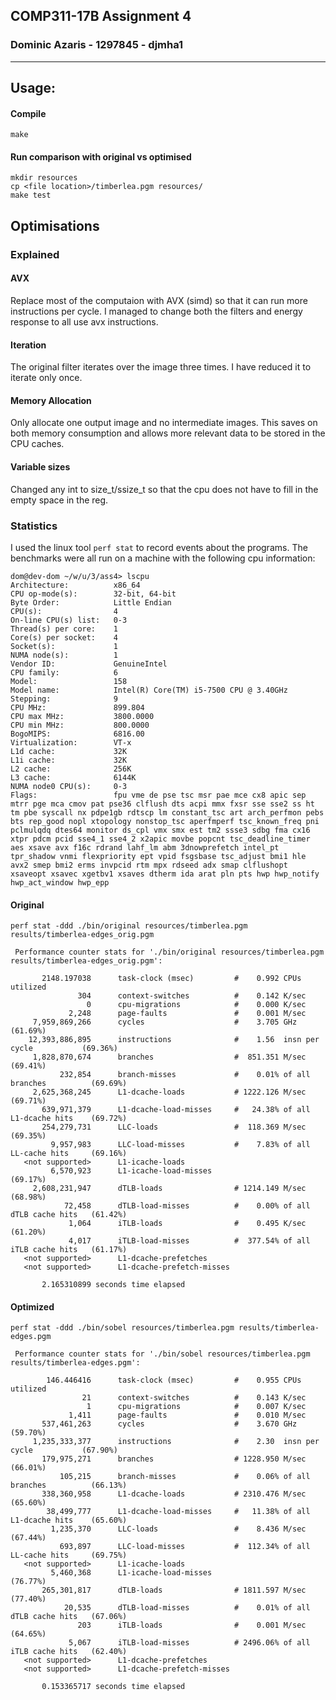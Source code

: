 ## COMP311-17B Assignment 4
### Dominic Azaris - 1297845 - djmha1

---

## Usage:
#### Compile
```
make
```

#### Run comparison with original vs optimised
```
mkdir resources
cp <file location>/timberlea.pgm resources/
make test
```

## Optimisations

### Explained

#### AVX
Replace most of the computaion with AVX (simd) so that it can run more instructions per cycle. I managed to change 
both the filters and energy response to all use avx instructions.

#### Iteration
The original filter iterates over the image three times. I have reduced it to iterate only once.

#### Memory Allocation
Only allocate one output image and no intermediate images. This saves on both memory consumption and allows
more relevant data to be stored in the CPU caches.

#### Variable sizes
Changed any int to size_t/ssize_t so that the cpu does not have to fill in the empty space in the reg.


### Statistics
I used the linux tool `perf stat` to record events about the programs. The benchmarks were all run on a
machine with the following cpu information:

```
dom@dev-dom ~/w/u/3/ass4> lscpu
Architecture:          x86_64
CPU op-mode(s):        32-bit, 64-bit
Byte Order:            Little Endian
CPU(s):                4
On-line CPU(s) list:   0-3
Thread(s) per core:    1
Core(s) per socket:    4
Socket(s):             1
NUMA node(s):          1
Vendor ID:             GenuineIntel
CPU family:            6
Model:                 158
Model name:            Intel(R) Core(TM) i5-7500 CPU @ 3.40GHz
Stepping:              9
CPU MHz:               899.804
CPU max MHz:           3800.0000
CPU min MHz:           800.0000
BogoMIPS:              6816.00
Virtualization:        VT-x
L1d cache:             32K
L1i cache:             32K
L2 cache:              256K
L3 cache:              6144K
NUMA node0 CPU(s):     0-3
Flags:                 fpu vme de pse tsc msr pae mce cx8 apic sep mtrr pge mca cmov pat pse36 clflush dts acpi mmx fxsr sse sse2 ss ht tm pbe syscall nx pdpe1gb rdtscp lm constant_tsc art arch_perfmon pebs bts rep_good nopl xtopology nonstop_tsc aperfmperf tsc_known_freq pni pclmulqdq dtes64 monitor ds_cpl vmx smx est tm2 ssse3 sdbg fma cx16 xtpr pdcm pcid sse4_1 sse4_2 x2apic movbe popcnt tsc_deadline_timer aes xsave avx f16c rdrand lahf_lm abm 3dnowprefetch intel_pt tpr_shadow vnmi flexpriority ept vpid fsgsbase tsc_adjust bmi1 hle avx2 smep bmi2 erms invpcid rtm mpx rdseed adx smap clflushopt xsaveopt xsavec xgetbv1 xsaves dtherm ida arat pln pts hwp hwp_notify hwp_act_window hwp_epp

```

#### Original
```
perf stat -ddd ./bin/original resources/timberlea.pgm results/timberlea-edges_orig.pgm

 Performance counter stats for './bin/original resources/timberlea.pgm results/timberlea-edges_orig.pgm':

       2148.197038      task-clock (msec)         #    0.992 CPUs utilized          
               304      context-switches          #    0.142 K/sec                  
                 0      cpu-migrations            #    0.000 K/sec                  
             2,248      page-faults               #    0.001 M/sec                  
     7,959,869,266      cycles                    #    3.705 GHz                      (61.69%)
    12,393,886,895      instructions              #    1.56  insn per cycle           (69.36%)
     1,828,870,674      branches                  #  851.351 M/sec                    (69.41%)
           232,854      branch-misses             #    0.01% of all branches          (69.69%)
     2,625,368,245      L1-dcache-loads           # 1222.126 M/sec                    (69.71%)
       639,971,379      L1-dcache-load-misses     #   24.38% of all L1-dcache hits    (69.72%)
       254,279,731      LLC-loads                 #  118.369 M/sec                    (69.35%)
         9,957,983      LLC-load-misses           #    7.83% of all LL-cache hits     (69.16%)
   <not supported>      L1-icache-loads                                             
         6,570,923      L1-icache-load-misses                                         (69.17%)
     2,608,231,947      dTLB-loads                # 1214.149 M/sec                    (68.98%)
            72,458      dTLB-load-misses          #    0.00% of all dTLB cache hits   (61.42%)
             1,064      iTLB-loads                #    0.495 K/sec                    (61.20%)
             4,017      iTLB-load-misses          #  377.54% of all iTLB cache hits   (61.17%)
   <not supported>      L1-dcache-prefetches                                        
   <not supported>      L1-dcache-prefetch-misses                                   

       2.165310899 seconds time elapsed

```

#### Optimized
```
perf stat -ddd ./bin/sobel resources/timberlea.pgm results/timberlea-edges.pgm

 Performance counter stats for './bin/sobel resources/timberlea.pgm results/timberlea-edges.pgm':

        146.446416      task-clock (msec)         #    0.955 CPUs utilized          
                21      context-switches          #    0.143 K/sec                  
                 1      cpu-migrations            #    0.007 K/sec                  
             1,411      page-faults               #    0.010 M/sec                  
       537,461,263      cycles                    #    3.670 GHz                      (59.70%)
     1,235,333,377      instructions              #    2.30  insn per cycle           (67.90%)
       179,975,271      branches                  # 1228.950 M/sec                    (66.01%)
           105,215      branch-misses             #    0.06% of all branches          (66.13%)
       338,360,958      L1-dcache-loads           # 2310.476 M/sec                    (65.60%)
        38,499,777      L1-dcache-load-misses     #   11.38% of all L1-dcache hits    (65.60%)
         1,235,370      LLC-loads                 #    8.436 M/sec                    (67.44%)
           693,897      LLC-load-misses           #  112.34% of all LL-cache hits     (69.75%)
   <not supported>      L1-icache-loads                                             
         5,460,368      L1-icache-load-misses                                         (76.77%)
       265,301,817      dTLB-loads                # 1811.597 M/sec                    (77.40%)
            20,535      dTLB-load-misses          #    0.01% of all dTLB cache hits   (67.06%)
               203      iTLB-loads                #    0.001 M/sec                    (64.65%)
             5,067      iTLB-load-misses          # 2496.06% of all iTLB cache hits   (62.40%)
   <not supported>      L1-dcache-prefetches                                        
   <not supported>      L1-dcache-prefetch-misses                                   

       0.153365717 seconds time elapsed

```
